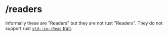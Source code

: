 # /readers

Informally these are "Readers" but they are not rust "Readers". They do not
support rust [`std::io::Read` trait](https://doc.rust-lang.org/std/io/trait.Read.html).
